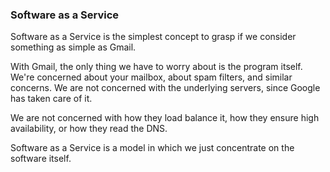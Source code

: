 ### Software as a Service

Software as a Service is the simplest concept to grasp if we consider something as simple as Gmail.

With Gmail, the only thing we have to worry about is the program itself.
We're concerned about your mailbox, about spam filters, and similar concerns.
We are not concerned with the underlying servers, since Google has taken care of it.

We are not concerned with how they load balance it, how they ensure high availability, or how they read the DNS.

Software as a Service is a model in which we just concentrate on the software itself.